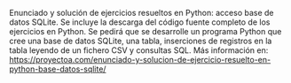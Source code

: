 Enunciado y solución de ejercicios resueltos en Python: acceso base de datos SQLite. Se incluye la descarga del código fuente completo de los ejercicios en Python. Se pedirá que se desarrolle un programa Python que cree una base de datos SQLite, una tabla, inserciones de registros en la tabla leyendo de un fichero CSV y consultas SQL. Más información en: https://proyectoa.com/enunciado-y-solucion-de-ejercicio-resuelto-en-python-base-datos-sqlite/
